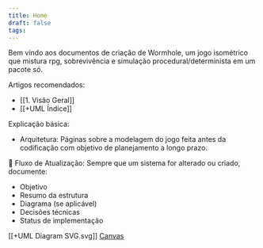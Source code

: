 ```yaml
---
title: Home
draft: false
tags:
---
```

Bem vindo aos documentos de criação de Wormhole, um jogo isométrico que mistura rpg, sobrevivência e simulação procedural/determinista em um pacote só.

Artigos recomendados:
- [[1. Visão Geral]]
- [[+UML Índice]]

Explicação básica:
- Arquitetura: Páginas sobre a modelagem do jogo feita antes da codificação com objetivo de planejamento a longo prazo.

🔄 Fluxo de Atualização:
Sempre que um sistema for alterado ou criado, documente:
- Objetivo
- Resumo da estrutura
- Diagrama (se aplicável)
- Decisões técnicas
- Status de implementação

[[+UML Diagram SVG.svg]]
[Canvas](obsidian://open?vault=content&file=Arquitetura%2FUML%2F%2BUML%20Diagram.canvas)